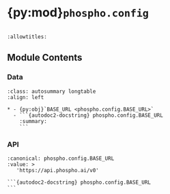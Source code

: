 # {py:mod}`phospho.config`

```{py:module} phospho.config
```

```{autodoc2-docstring} phospho.config
:allowtitles:
```

## Module Contents

### Data

````{list-table}
:class: autosummary longtable
:align: left

* - {py:obj}`BASE_URL <phospho.config.BASE_URL>`
  - ```{autodoc2-docstring} phospho.config.BASE_URL
    :summary:
    ```
````

### API

````{py:data} BASE_URL
:canonical: phospho.config.BASE_URL
:value: >
   'https://api.phospho.ai/v0'

```{autodoc2-docstring} phospho.config.BASE_URL
```

````
